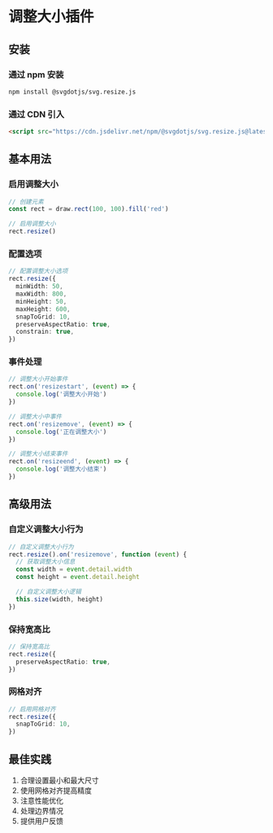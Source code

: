 # 调整大小插件

## 安装

### 通过 npm 安装

```bash
npm install @svgdotjs/svg.resize.js
```

### 通过 CDN 引入

```html
<script src="https://cdn.jsdelivr.net/npm/@svgdotjs/svg.resize.js@latest/dist/svg.resize.min.js"></script>
```

## 基本用法

### 启用调整大小

```ts
// 创建元素
const rect = draw.rect(100, 100).fill('red')

// 启用调整大小
rect.resize()
```

### 配置选项

```ts
// 配置调整大小选项
rect.resize({
  minWidth: 50,
  maxWidth: 800,
  minHeight: 50,
  maxHeight: 600,
  snapToGrid: 10,
  preserveAspectRatio: true,
  constrain: true,
})
```

### 事件处理

```ts
// 调整大小开始事件
rect.on('resizestart', (event) => {
  console.log('调整大小开始')
})

// 调整大小中事件
rect.on('resizemove', (event) => {
  console.log('正在调整大小')
})

// 调整大小结束事件
rect.on('resizeend', (event) => {
  console.log('调整大小结束')
})
```

## 高级用法

### 自定义调整大小行为

```ts
// 自定义调整大小行为
rect.resize().on('resizemove', function (event) {
  // 获取调整大小信息
  const width = event.detail.width
  const height = event.detail.height

  // 自定义调整大小逻辑
  this.size(width, height)
})
```

### 保持宽高比

```ts
// 保持宽高比
rect.resize({
  preserveAspectRatio: true,
})
```

### 网格对齐

```ts
// 启用网格对齐
rect.resize({
  snapToGrid: 10,
})
```

## 最佳实践

1. 合理设置最小和最大尺寸
2. 使用网格对齐提高精度
3. 注意性能优化
4. 处理边界情况
5. 提供用户反馈
